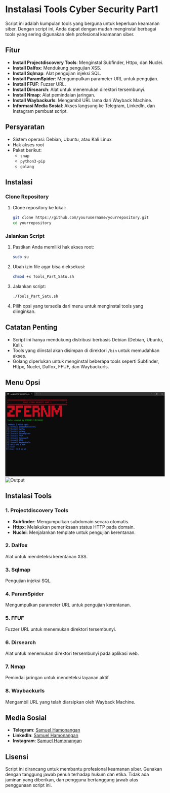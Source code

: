 # Instalasi Tools Cyber Security Part1

Script ini adalah kumpulan tools yang berguna untuk keperluan keamanan siber. Dengan script ini, Anda dapat dengan mudah menginstal berbagai tools yang sering digunakan oleh profesional keamanan siber. 

## Fitur

- **Install Projectdiscovery Tools**: Menginstal Subfinder, Httpx, dan Nuclei.
- **Install Dalfox**: Mendukung pengujian XSS.
- **Install Sqlmap**: Alat pengujian injeksi SQL.
- **Install ParamSpider**: Mengumpulkan parameter URL untuk pengujian.
- **Install FFUF**: Fuzzer URL.
- **Install Dirsearch**: Alat untuk menemukan direktori tersembunyi.
- **Install Nmap**: Alat pemindaian jaringan.
- **Install Waybackurls**: Mengambil URL lama dari Wayback Machine.
- **Informasi Media Sosial**: Akses langsung ke Telegram, LinkedIn, dan Instagram pembuat script.

## Persyaratan

- Sistem operasi: Debian, Ubuntu, atau Kali Linux
- Hak akses root
- Paket berikut:
  - `snap`
  - `python3-pip`
  - `golang`

## Instalasi

### Clone Repository
1. Clone repository ke lokal:
   ```bash
   git clone https://github.com/yourusername/yourrepository.git
   cd yourrepository
   ```

### Jalankan Script
1. Pastikan Anda memiliki hak akses root:
   ```bash
   sudo su
   ```
2. Ubah izin file agar bisa dieksekusi:
   ```bash
   chmod +x Tools_Part_Satu.sh
   ```
3. Jalankan script:
   ```bash
   ./Tools_Part_Satu.sh
   ```
4. Pilih opsi yang tersedia dari menu untuk menginstal tools yang diinginkan.

## Catatan Penting

- Script ini hanya mendukung distribusi berbasis Debian (Debian, Ubuntu, Kali).
- Tools yang diinstal akan disimpan di direktori `/bin` untuk memudahkan akses.
- Golang diperlukan untuk menginstal beberapa tools seperti Subfinder, Httpx, Nuclei, Dalfox, FFUF, dan Waybackurls.

## Menu Opsi

![Output ](<Tool_Cyber_Security_Part_Satu.png>)
![Output](<Tool_Cyber_Security_Part1.png>)

## Instalasi Tools

### 1. Projectdiscovery Tools
- **Subfinder**: Mengumpulkan subdomain secara otomatis.
- **Httpx**: Melakukan pemeriksaan status HTTP pada domain.
- **Nuclei**: Menjalankan template untuk pengujian kerentanan.

### 2. Dalfox
Alat untuk mendeteksi kerentanan XSS.

### 3. Sqlmap
Pengujian injeksi SQL.

### 4. ParamSpider
Mengumpulkan parameter URL untuk pengujian kerentanan.

### 5. FFUF
Fuzzer URL untuk menemukan direktori tersembunyi.

### 6. Dirsearch
Alat untuk menemukan direktori tersembunyi pada aplikasi web.

### 7. Nmap
Pemindai jaringan untuk mendeteksi layanan aktif.

### 8. Waybackurls
Mengambil URL yang telah diarsipkan oleh Wayback Machine.

## Media Sosial

- **Telegram**: [Samuel Hamonangan](https://t.me/zfernm)
- **LinkedIn**: [Samuel Hamonangan](https://www.linkedin.com/in/samuel-hamonangan-s-099604255/)
- **Instagram**: [Samuel Hamonangan](https://www.instagram.com/samuellhsss)

## Lisensi

Script ini dirancang untuk membantu profesional keamanan siber. Gunakan dengan tanggung jawab penuh terhadap hukum dan etika. Tidak ada jaminan yang diberikan, dan pengguna bertanggung jawab atas penggunaan script ini.

